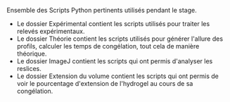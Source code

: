 Ensemble des Scripts Python pertinents utilisés pendant le stage.

- Le dossier Expérimental contient les scripts utilisés pour traiter les relevés expérimentaux.
- Le dossier Théorie contient les scripts utilisés pour générer l'allure des profils, calculer les temps de congélation, tout cela de manière théorique.
- Le dossier ImageJ contient les scripts qui ont permis d'analyser les reslices.
- Le dossier Extension du volume contient les scripts qui ont permis de voir le pourcentage d'extension de l'hydrogel au cours de sa congélation.
